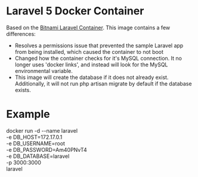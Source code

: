 # Laravel 5 Docker Container

Based on the [Bitnami Laravel Container](https://github.com/bitnami/bitnami-docker-laravel). This image contains a few differences:

  - Resolves a permissions issue that prevented the sample Laravel app from being installed, which caused the container to not boot
  - Changed how the container checks for it's MySQL connection. It no longer uses 'docker links', and instead will look for the MySQL environmental variable.
  - This image will create the database if it does not already exist. Additionally, it will not run php artisan migrate by default if the database exists. 

# Example

docker run -d --name laravel \
           -e DB_HOST=172.17.0.1 \
           -e DB_USERNAME=root \
           -e DB_PASSWORD=Am40PNvT4 \
           -e DB_DATABASE=laravel \
           -p 3000:3000 \
           laravel
